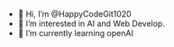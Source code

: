 - 👋 Hi, I’m @HappyCodeGit1020
- 👀 I’m interested in AI and Web Develop.
- 🌱 I’m currently learning openAI

<!---
HappyCodeGit1020/HappyCodeGit1020 is a ✨ special ✨ repository because its `README.md` (this file) appears on your GitHub profile.
You can click the Preview link to take a look at your changes.
--->
